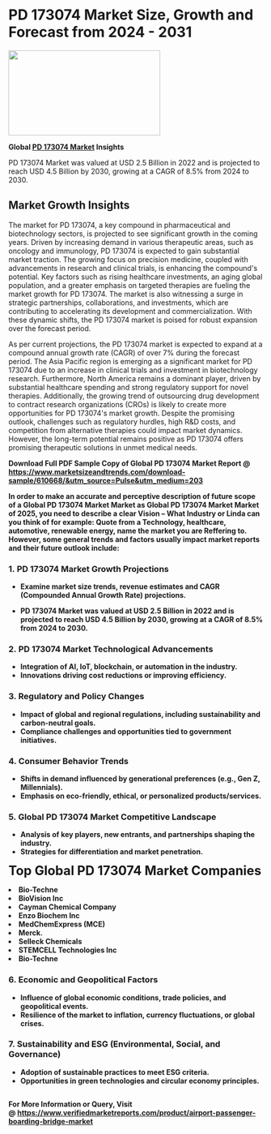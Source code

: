 <H1>PD 173074 Market Size, Growth and Forecast from 2024 - 2031</H1><img class="aligncenter size-medium wp-image-584254" src="https://thirdeyenews.in/wp-content/uploads/2024/09/Global-Market-Research-300x168.jpeg" alt="" width="300" height="168" /><p><strong>Global&nbsp;<a href="https://www.marketsizeandtrends.com/download-sample/610668/&amp;utm_source=Pulse&amp;utm_medium=203">PD 173074 Market</a> Insights</strong></p><p>PD 173074 Market was valued at USD 2.5 Billion in 2022 and is projected to reach USD 4.5 Billion by 2030, growing at a CAGR of 8.5% from 2024 to 2030.</p><p><h2>Market Growth Insights</h2> <p>The market for PD 173074, a key compound in pharmaceutical and biotechnology sectors, is projected to see significant growth in the coming years. Driven by increasing demand in various therapeutic areas, such as oncology and immunology, PD 173074 is expected to gain substantial market traction. The growing focus on precision medicine, coupled with advancements in research and clinical trials, is enhancing the compound's potential. Key factors such as rising healthcare investments, an aging global population, and a greater emphasis on targeted therapies are fueling the market growth for PD 173074. The market is also witnessing a surge in strategic partnerships, collaborations, and investments, which are contributing to accelerating its development and commercialization. With these dynamic shifts, the PD 173074 market is poised for robust expansion over the forecast period.</p> <p><strong></strong></p> <p>As per current projections, the PD 173074 market is expected to expand at a compound annual growth rate (CAGR) of over 7% during the forecast period. The Asia Pacific region is emerging as a significant market for PD 173074 due to an increase in clinical trials and investment in biotechnology research. Furthermore, North America remains a dominant player, driven by substantial healthcare spending and strong regulatory support for novel therapies. Additionally, the growing trend of outsourcing drug development to contract research organizations (CROs) is likely to create more opportunities for PD 173074's market growth. Despite the promising outlook, challenges such as regulatory hurdles, high R&D costs, and competition from alternative therapies could impact market dynamics. However, the long-term potential remains positive as PD 173074 offers promising therapeutic solutions in unmet medical needs.</p> <p><strong></p><p><span class=""><strong>Download Full PDF Sample Copy of Global PD 173074 Market Report</strong> @ <a href="https://www.marketsizeandtrends.com/download-sample/610668/&amp;utm_source=Pulse&amp;utm_medium=203" target="_blank">https://www.marketsizeandtrends.com/download-sample/610668/&amp;utm_source=Pulse&amp;utm_medium=203</a></span></p><p>In order to make an accurate and perceptive description of future scope of a Global&nbsp;PD 173074 Market Market as Global&nbsp;PD 173074 Market Market of 2025, you need to describe a clear Vision &ndash; What Industry or Linda can you think of for example: Quote from a Technology, healthcare, automotive, renewable energy, name the market you are Reffering to. However, some general trends and factors usually impact market reports and their future outlook include:</p><h3>1.&nbsp;<strong>PD 173074 Market Growth Projections</strong></h3><ul><li>Examine market size trends, revenue estimates and CAGR (Compounded Annual Growth Rate) projections.</li><li><p>PD 173074 Market was valued at USD 2.5 Billion in 2022 and is projected to reach USD 4.5 Billion by 2030, growing at a CAGR of 8.5% from 2024 to 2030.</p></li></ul><h3>2.&nbsp;<strong>PD 173074 Market Technological Advancements</strong></h3><ul><li>Integration of AI, IoT, blockchain, or automation in the industry.</li><li>Innovations driving cost reductions or improving efficiency.</li></ul><h3>3.&nbsp;<strong>Regulatory and Policy Changes</strong></h3><ul><li>Impact of global and regional regulations, including sustainability and carbon-neutral goals.</li><li>Compliance challenges and opportunities tied to government initiatives.</li></ul><h3>4.&nbsp;<strong>Consumer Behavior Trends</strong></h3><ul><li>Shifts in demand influenced by generational preferences (e.g., Gen Z, Millennials).</li><li>Emphasis on eco-friendly, ethical, or personalized products/services.</li></ul><h3>5.&nbsp;<strong>Global PD 173074 Market Competitive Landscape</strong></h3><ul><li>Analysis of key players, new entrants, and partnerships shaping the industry.</li><li>Strategies for differentiation and market penetration.</li></ul><p data-pm-slice="1 1 []"><span style="color: inherit; font-family: inherit; font-size: 25px;">Top Global PD 173074 Market Companies</span></p><div class="" data-test-id=""><p><li>Bio-Techne</li><li> BioVision Inc</li><li> Cayman Chemical Company</li><li> Enzo Biochem Inc</li><li> MedChemExpress (MCE)</li><li> Merck.</li><li> Selleck Chemicals</li><li> STEMCELL Technologies Inc</li><li> Bio-Techne</li></p></div><h3>6.&nbsp;<strong>Economic and Geopolitical Factors</strong></h3><ul><li>Influence of global economic conditions, trade policies, and geopolitical events.</li><li>Resilience of the market to inflation, currency fluctuations, or global crises.</li></ul><h3>7.&nbsp;<strong>Sustainability and ESG (Environmental, Social, and Governance)</strong></h3><ul><li>Adoption of sustainable practices to meet ESG criteria.</li><li>Opportunities in green technologies and circular economy principles.</li></ul><h2><strong style="font-size: 14px;">For More Information or Query, Visit @&nbsp;</strong><a style="background-color: #ffffff; font-size: 14px;" href="https://www.marketsizeandtrends.com/report/pd-173074-market/" target="_blank">https://www.verifiedmarketreports.com/product/airport-passenger-boarding-bridge-market</a></h2>
